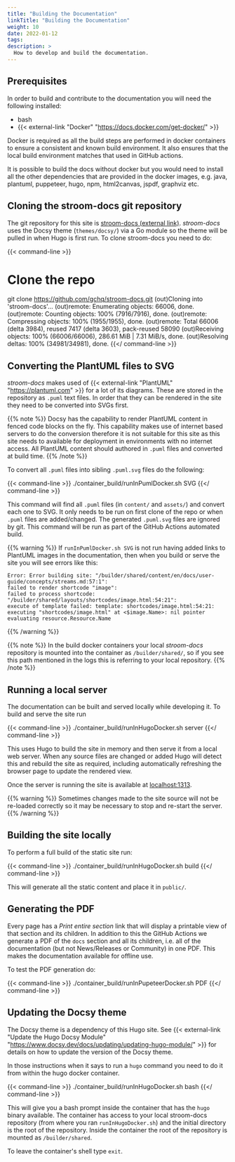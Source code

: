 ```yaml
---
title: "Building the Documentation"
linkTitle: "Building the Documentation"
weight: 10
date: 2022-01-12
tags: 
description: >
  How to develop and build the documentation.
---
```



## Prerequisites

In order to build and contribute to the documentation you will need the following installed:

* bash
* {{< external-link "Docker" "https://docs.docker.com/get-docker/" >}} 

Docker is required as all the build steps are performed in docker containers to ensure a consistent and known build environment.
It also ensures that the local build environment matches that used in GitHub actions.

It is possible to build the docs without docker but you would need to install all the other dependencies that are provided in the docker images, e.g. java, plantuml, puppeteer, hugo, npm, html2canvas, jspdf, graphviz etc.


## Cloning the stroom-docs git repository

The git repository for this site is [stroom-docs (external link)](https://github.com/gchq/stroom-docs).
_stroom-docs_ uses the Docsy theme (`themes/docsy/`) via a Go module so the theme will be pulled in when Hugo is first run.
To clone stroom-docs you need to do:

{{< command-line >}}
# Clone the repo
git clone https://github.com/gchq/stroom-docs.git
(out)Cloning into 'stroom-docs'...
(out)remote: Enumerating objects: 66006, done.
(out)remote: Counting objects: 100% (7916/7916), done.
(out)remote: Compressing objects: 100% (1955/1955), done.
(out)remote: Total 66006 (delta 3984), reused 7417 (delta 3603), pack-reused 58090
(out)Receiving objects: 100% (66006/66006), 286.61 MiB | 7.31 MiB/s, done.
(out)Resolving deltas: 100% (34981/34981), done.
{{</ command-line >}}


## Converting the PlantUML files to SVG

_stroom-docs_ makes used of {{< external-link "PlantUML" "https://plantuml.com" >}} for a lot of its diagrams.
These are stored in the repository as `.puml` text files.
In order that they can be rendered in the site they need to be converted into SVGs first.

{{% note %}}
Docsy has the capability to render PlantUML content in fenced code blocks on the fly.
This capability makes use of internet based servers to do the conversion therefore it is not suitable for this site as this site needs to available for deployment in environments with no internet access.
All PlantUML content should authored in `.puml` files and converted at build time.
{{% /note %}}

To convert all `.puml` files into sibling `.puml.svg` files do the following:

{{< command-line >}}
./container_build/runInPumlDocker.sh SVG
{{</ command-line >}}

This command will find all `.puml` files (in `content/` and `assets/`) and convert each one to SVG.
It only needs to be run on first clone of the repo or when `.puml` files are added/changed.
The generated `.puml.svg` files are ignored by git.
This command will be run as part of the GitHub Actions automated build.

{{% warning %}}
If `runInPumlDocker.sh SVG` is not run having added links to PlantUML images in the documentation, then when you build or serve the site you will see errors like this:

```text
Error: Error building site: "/builder/shared/content/en/docs/user-guide/concepts/streams.md:57:1":
failed to render shortcode "image":
failed to process shortcode: "/builder/shared/layouts/shortcodes/image.html:54:21":
execute of template failed: template: shortcodes/image.html:54:21:
executing "shortcodes/image.html" at <$image.Name>: nil pointer evaluating resource.Resource.Name
```
{{% /warning %}}


{{% note %}}
In the build docker containers your local _stroom-docs_ repository is mounted into the container as `/builder/shared/`, so if you see this path mentioned in the logs this is referring to your local repository.
{{% /note %}}


## Running a local server

The documentation can be built and served locally while developing it.
To build and serve the site run

{{< command-line >}}
./container_build/runInHugoDocker.sh server
{{</ command-line >}}

This uses Hugo to build the site in memory and then serve it from a local web server.
When any source files are changed or added Hugo will detect this and rebuild the site as required, including automatically refreshing the browser page to update the rendered view.

Once the server is running the site is available at [localhost:1313](http://localhost:1313).

{{% warning %}}
Sometimes changes made to the site source will not be re-loaded correctly so it may be necessary to stop and re-start the server.
{{% /warning %}}


## Building the site locally

To perform a full build of the static site run:

{{< command-line >}}
./container_build/runInHugoDocker.sh build
{{</ command-line >}}

This will generate all the static content and place it in `public/`.


## Generating the PDF

Every page has a _Print entire section_ link that will display a printable view of that section and its children.
In addition to this the GitHub Actions we generate a PDF of the `docs` section and all its children, i.e. all of the documentation (but not News/Releases or Community) in one PDF.
This makes the documentation available for offline use.

To test the PDF generation do:

{{< command-line >}}
./container_build/runInPupeteerDocker.sh PDF
{{</ command-line >}}


## Updating the Docsy theme

The Docsy theme is a dependency of this Hugo site. See {{< external-link "Update the Hugo Docsy Module" "https://www.docsy.dev/docs/updating/updating-hugo-module/" >}} for details on how to update the version of the Docsy theme.

In those instructions when it says to run a `hugo` command you need to do it from within the hugo docker container.

{{< command-line >}}
./container_build/runInHugoDocker.sh bash
{{</ command-line >}}

This will give you a bash prompt inside the container that has the `hugo` binary available.
The container has access to your local stroom-docs repository (from where you ran `runInHugoDocker.sh`) and the initial directory is the root of the repository.
Inside the container the root of the repository is mounted as `/builder/shared`.

To leave the container's shell type `exit`.
